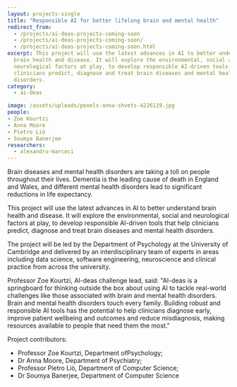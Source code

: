 ```yaml
---
layout: projects-single
title: "Responsible AI for better lifelong brain and mental health"
redirect_from:
  - /projects/ai-deas-projects-coming-soon
  - /projects/ai-deas-projects-coming-soon/
  - /projects/ai-deas-projects-coming-soon.html
excerpt: This project will use the latest advances in AI to better understand
  brain health and disease. It will explore the environmental, social and
  neurological factors at play, to develop responsible AI-driven tools that help
  clinicians predict, diagnose and treat brain diseases and mental health
  disorders.
category:
  - ai-deas

image: /assets/uploads/pexels-anna-shvets-4226119.jpg
people:
- Zoe Kourtzi
- Anna Moore
- Pietro Liò
- Soumya Banerjee
researchers:
  - alexandru-marcoci
---
```

Brain diseases and mental health disorders are taking a toll on people throughout their lives. Dementia is the leading cause of death in England and Wales, and different mental health disorders lead to significant reductions in life expectancy.

This project will use the latest advances in AI to better understand brain health and disease. It will explore the environmental, social and neurological factors at play, to develop responsible AI-driven tools that help clinicians predict, diagnose and treat brain diseases and mental health disorders.

The project will be led by the Department of Psychology at the University of Cambridge and delivered by an interdisciplinary team of experts in areas including data science, software engineering, neuroscience and clinical practice from across the university. 

Professor Zoe Kourtzi, AI-deas challenge lead, said: "AI-deas is a springboard for thinking outside the box about using AI to tackle real-world challenges like those associated with brain and mental health disorders. Brain and mental health disorders touch every family. Building robust and responsible AI tools has the potential to help clinicians diagnose early, improve patient wellbeing and outcomes and reduce misdiagnosis, making resources available to people that need them the most."

Project contributors:

* Professor Zoe Kourtzi, Department ofPsychology; 
* Dr Anna Moore, Department of Psychiatry; 
* Professor Pietro Liò, Department of Computer Science; 
* Dr Soumya Banerjee, Department of Computer Science
